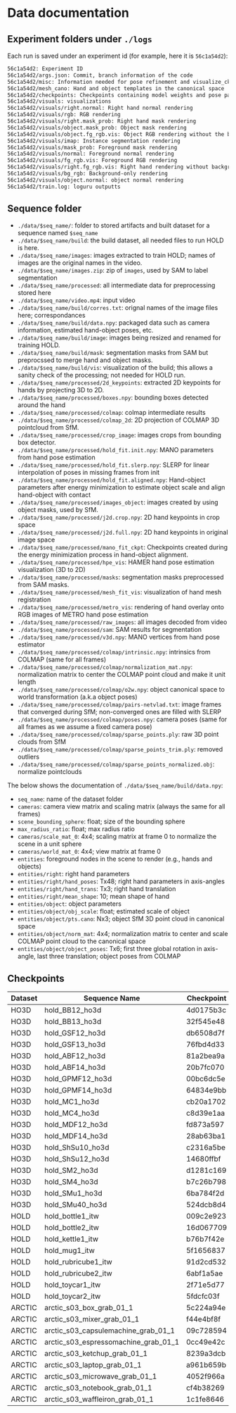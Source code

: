 # Data documentation

## Experiment folders under `./logs`

Each run is saved under an experiment id (for example, here it is `56c1a54d2`):

```bash
56c1a54d2: Experiment ID
56c1a54d2/args.json: Commit, branch information of the code
56c1a54d2/misc: Information needed for pose refinement and visualize_ckpt.py
56c1a54d2/mesh_cano: Hand and object templates in the canonical space
56c1a54d2/checkpoints: Checkpoints containing model weights and pose parameters for hands and objects
56c1a54d2/visuals: visualizations
56c1a54d2/visuals/right.normal: Right hand normal rendering
56c1a54d2/visuals/rgb: RGB rendering
56c1a54d2/visuals/right.mask_prob: Right hand mask rendering
56c1a54d2/visuals/object.mask_prob: Object mask rendering
56c1a54d2/visuals/object.fg_rgb.vis: Object RGB rendering without the background
56c1a54d2/visuals/imap: Instance segmentation rendering
56c1a54d2/visuals/mask_prob: Foreground mask rendering
56c1a54d2/visuals/normal: Foreground normal rendering
56c1a54d2/visuals/fg_rgb.vis: Foreground RGB rendering
56c1a54d2/visuals/right.fg_rgb.vis: Right hand rendering without background
56c1a54d2/visuals/bg_rgb: Background-only rendering
56c1a54d2/visuals/object.normal: object normal rendering
56c1a54d2/train.log: loguru outputts
```

## Sequence folder

- `./data/$seq_name/`: folder to stored artifacts and built dataset for a sequence named `$seq_name`
- `./data/$seq_name/build`: the build dataset, all needed files to run HOLD is here. 
- `./data/$seq_name/images`: images extracted to train HOLD; names of images are the original names in the video.
- `./data/$seq_name/images.zip`: zip of `images`, used by SAM to label segmentation
- `./data/$seq_name/processed`: all intermediate data for preprocessing stored here
- `./data/$seq_name/video.mp4`: input video
- `./data/$seq_name/build/corres.txt`: orignal names of the image files here; correspondances
- `./data/$seq_name/build/data.npy`: packaged data such as camera information, estimated hand-object poses, etc. 
- `./data/$seq_name/build/image`: images being resized and renamed for training HOLD.
- `./data/$seq_name/build/mask`: segmentation masks from SAM but preprocssed to merge hand and object masks.
- `./data/$seq_name/build/vis`: visualization of the build; this allows a sanity check of the processing; not needed for HOLD run. 
- `./data/$seq_name/processed/2d_keypoints`: extracted 2D keypoints for hands by projecting 3D to 2D. 
- `./data/$seq_name/processed/boxes.npy`: bounding boxes detected around the hand
- `./data/$seq_name/processed/colmap`: colmap intermediate results
- `./data/$seq_name/processed/colmap_2d`: 2D projection of COLMAP 3D pointcloud from SfM.
- `./data/$seq_name/processed/crop_image`: images crops from bounding box detector.
- `./data/$seq_name/processed/hold_fit.init.npy`: MANO parameters from hand pose estimation
- `./data/$seq_name/processed/hold_fit.slerp.npy`: SLERP for linear interpolation of poses in missing frames from init
- `./data/$seq_name/processed/hold_fit.aligned.npy`: Hand-object parameters after energy minimization to estimate object scale and align hand-object with contact
- `./data/$seq_name/processed/images_object`: images created by using object masks, used by SfM.
- `./data/$seq_name/processed/j2d.crop.npy`: 2D hand keypoints in crop space
- `./data/$seq_name/processed/j2d.full.npy`: 2D hand keypoints in original image space
- `./data/$seq_name/processed/mano_fit_ckpt`: Checkpoints created during the energy minimization process in hand-object alignment. 
- `./data/$seq_name/processed/hpe_vis`: HAMER hand pose estimation visualization (3D to 2D)
- `./data/$seq_name/processed/masks`: segmentation masks preprocessed from SAM masks.
- `./data/$seq_name/processed/mesh_fit_vis`: visualization of hand mesh registration
- `./data/$seq_name/processed/metro_vis`: rendering of hand overlay onto RGB images of METRO hand pose estimation
- `./data/$seq_name/processed/raw_images`: all images decoded from video
- `./data/$seq_name/processed/sam`: SAM results for segmentation
- `./data/$seq_name/processed/v3d.npy`: MANO vertices from hand pose estimator
- `./data/$seq_name/processed/colmap/intrinsic.npy`: intrinsics from COLMAP (same for all frames)
- `./data/$seq_name/processed/colmap/normalization_mat.npy`: normalization matrix to center the COLMAP point cloud and make it unit length
- `./data/$seq_name/processed/colmap/o2w.npy`: object canonical space to world transformation (a.k.a object poses)
- `./data/$seq_name/processed/colmap/pairs-netvlad.txt`: image frames that converged during SfM; non-converged ones are filled with SLERP
- `./data/$seq_name/processed/colmap/poses.npy`: camera poses (same for all frames as we assume a fixed camera pose)
- `./data/$seq_name/processed/colmap/sparse_points.ply`: raw 3D point clouds from SfM
- `./data/$seq_name/processed/colmap/sparse_points_trim.ply`: removed outliers
- `./data/$seq_name/processed/colmap/sparse_points_normalized.obj`: normalize pointclouds

The below shows the documentation of `./data/$seq_name/build/data.npy`: 

- `seq_name`: name of the dataset folder
- `cameras`: camera view matrix and scaling matrix (always the same for all frames)
- `scene_bounding_sphere`: float; size of the bounding sphere
- `max_radius_ratio`: float; max radius ratio
- `cameras/scale_mat_0`: 4x4; scaling matrix at frame 0 to normalize the scene in a unit sphere
- `cameras/world_mat_0`: 4x4; view matrix at frame 0
- `entities`: foreground nodes in the scene to render (e.g., hands and objects)
- `entities/right`: right hand parameters
- `entities/right/hand_poses`: Tx48; right hand parameters in axis-angles
- `entities/right/hand_trans`: Tx3; right hand translation
- `entities/right/mean_shape`: 10; mean shape of hand
- `entities/object`: object parameters
- `entities/object/obj_scale`: float; estimated scale of object
- `entities/object/pts.cano`: Nx3; object SfM 3D point cloud in canonical space
- `entities/object/norm_mat`: 4x4; normalization matrix to center and scale COLMAP point cloud to the canonical space
- `entities/object/object_poses`: Tx6; first three global rotation in axis-angle, last three translation; object poses from COLMAP

## Checkpoints

| Dataset | Sequence Name                        | Checkpoint |
|---------|--------------------------------------|------------|
| HO3D    | hold_BB12_ho3d                       |  4d0175b3c |
| HO3D    | hold_BB13_ho3d                       |  32f545e48 |
| HO3D    | hold_GSF12_ho3d                      |  db6508d7f |
| HO3D    | hold_GSF13_ho3d                      |  76fbd4d33 |
| HO3D    | hold_ABF12_ho3d                      |  81a2bea9a |
| HO3D    | hold_ABF14_ho3d                      |  20b7fc070 |
| HO3D    | hold_GPMF12_ho3d                     |  00bc6dc5e |
| HO3D    | hold_GPMF14_ho3d                     |  64834e9bb |
| HO3D    | hold_MC1_ho3d                        |  cb20a1702 |
| HO3D    | hold_MC4_ho3d                        |  c8d39e1aa |
| HO3D    | hold_MDF12_ho3d                      |  fd873a597 |
| HO3D    | hold_MDF14_ho3d                      |  28ab63ba1 |
| HO3D    | hold_ShSu10_ho3d                     |  c2316a5be |
| HO3D    | hold_ShSu12_ho3d                     |  14680ffbf |
| HO3D    | hold_SM2_ho3d                        |  d1281c169 |
| HO3D    | hold_SM4_ho3d                        |  b7c26b798 |
| HO3D    | hold_SMu1_ho3d                       |  6ba784f2d |
| HO3D    | hold_SMu40_ho3d                      |  524dcb8d4 |
| HOLD    | hold_bottle1_itw                     |  009c2e923 |
| HOLD    | hold_bottle2_itw                     |  16d067709 |
| HOLD    | hold_kettle1_itw                     |  b76b7f42e |
| HOLD    | hold_mug1_itw                        |  5f1656837 |
| HOLD    | hold_rubricube1_itw                  |  91d2cd532 |
| HOLD    | hold_rubricube2_itw                  |  6abf1a5ae |
| HOLD    | hold_toycar1_itw                     |  2f71e5d77 |
| HOLD    | hold_toycar2_itw                     |  5fdcfc03f |
| ARCTIC  | arctic_s03_box_grab_01_1             | 5c224a94e  |
| ARCTIC  | arctic_s03_mixer_grab_01_1           | f44e4bf8f  |
| ARCTIC  | arctic_s03_capsulemachine_grab_01_1  | 09c728594  |
| ARCTIC  | arctic_s03_espressomachine_grab_01_1 | 0cc49e42c  |
| ARCTIC  | arctic_s03_ketchup_grab_01_1         | 8239a3dcb  |
| ARCTIC  | arctic_s03_laptop_grab_01_1          | a961b659b  |
| ARCTIC  | arctic_s03_microwave_grab_01_1       | 4052f966a  |
| ARCTIC  | arctic_s03_notebook_grab_01_1        | cf4b38269  |
| ARCTIC  | arctic_s03_waffleiron_grab_01_1      | 1c1fe8646  |